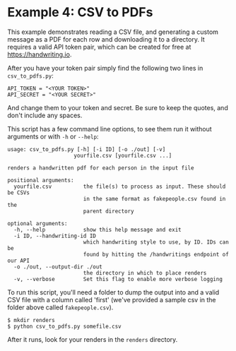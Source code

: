 Example 4: CSV to PDFs
=========================

This example demonstrates reading a CSV file, and generating a custom message as
a PDF for each row and downloading it to a directory.  It requires a valid API
token pair, which can be created for free at https://handwriting.io.

After you have your token pair simply find the following two lines in
`csv_to_pdfs.py`:

    API_TOKEN = "<YOUR TOKEN>"
    API_SECRET = "<YOUR SECRET>"

And change them to your token and secret. Be sure to keep the quotes, and don't
include any spaces.

This script has a few command line options, to see them run it without arguments
or with `-h` or `--help`:

    usage: csv_to_pdfs.py [-h] [-i ID] [-o ./out] [-v]
                         yourfile.csv [yourfile.csv ...]

    renders a handwritten pdf for each person in the input file

    positional arguments:
      yourfile.csv          the file(s) to process as input. These should be CSVs
                            in the same format as fakepeople.csv found in the
                            parent directory

    optional arguments:
      -h, --help            show this help message and exit
      -i ID, --handwriting-id ID
                            which handwriting style to use, by ID. IDs can be
                            found by hitting the /handwritings endpoint of our API
      -o ./out, --output-dir ./out
                            the directory in which to place renders
      -v, --verbose         Set this flag to enable more verbose logging

To run this script, you'll need a folder to dump the output into and a valid CSV
file with a column called 'first' (we've provided a sample csv in the folder
above called `fakepeople.csv`).

    $ mkdir renders
    $ python csv_to_pdfs.py somefile.csv

After it runs, look for your renders in the `renders` directory.
